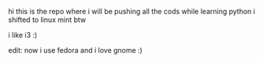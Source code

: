 hi this is the repo where i will be pushing all the cods while learning python
i shifted to linux mint btw

i like i3 :)

edit:
now i use fedora and i love gnome :)